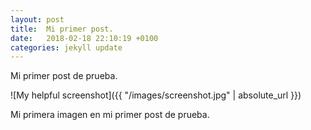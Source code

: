 ```yaml
---
layout: post
title:  Mi primer post.
date:   2018-02-18 22:10:19 +0100
categories: jekyll update
---
```

Mi primer post de prueba.

![My helpful screenshot]({{ "/images/screenshot.jpg" | absolute_url }})

Mi primera imagen en mi primer post de prueba.